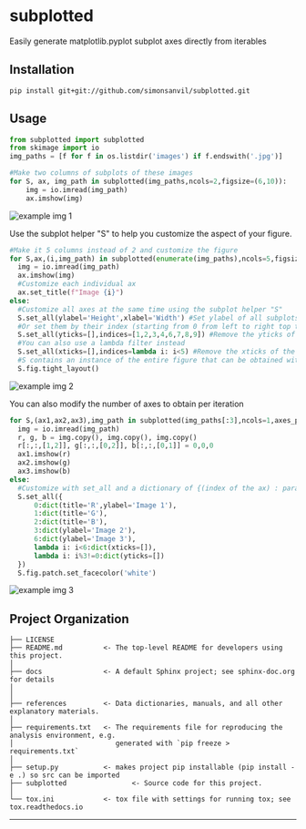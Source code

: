 subplotted
==============================

Easily generate matplotlib.pyplot subplot axes directly from iterables

Installation
-------------

```
pip install git+git://github.com/simonsanvil/subplotted.git
```

Usage
----------------

```python
from subplotted import subplotted
from skimage import io
img_paths = [f for f in os.listdir('images') if f.endswith('.jpg')]

#Make two columns of subplots of these images
for S, ax, img_path in subplotted(img_paths,ncols=2,figsize=(6,10)):
    img = io.imread(img_path)
    ax.imshow(img)
```
![example img 1](https://www.dropbox.com/s/ee4w6uqb7c011oj/subplotted_ex_1.png?raw=1)

Use the subplot helper "S" to help you customize the aspect of your figure.


```python
#Make it 5 columns instead of 2 and customize the figure
for S,ax,(i,img_path) in subplotted(enumerate(img_paths),ncols=5,figsize=(22,6)):
  img = io.imread(img_path)
  ax.imshow(img)
  #Customize each individual ax
  ax.set_title(f"Image {i}")
else:
  #Customize all axes at the same time using the subplot helper "S"
  S.set_all(ylabel='Height',xlabel='Width') #Set ylabel of all subplots
  #Or set them by their index (starting from 0 from left to right top to bottom)
  S.set_all(yticks=[],indices=[1,2,3,4,6,7,8,9]) #Remove the yticks of all subplots that are not in the leftmost
  #You can also use a lambda filter instead
  S.set_all(xticks=[],indices=lambda i: i<5) #Remove the xticks of the first row
  #S contains an instance of the entire figure that can be obtained with "fig"
  S.fig.tight_layout()
```

![example img 2](https://www.dropbox.com/s/b6q4quqnwmcxtwq/subplotted_ex_2.png?raw=1)

You can also modify the number of axes to obtain per iteration

```python
for S,(ax1,ax2,ax3),img_path in subplotted(img_paths[:3],ncols=1,axes_per_iter=3,figsize=(8,6),ncols_second_dim=3):
  img = io.imread(img_path)
  r, g, b = img.copy(), img.copy(), img.copy()
  r[:,:,[1,2]], g[:,:,[0,2]], b[:,:,[0,1]] = 0,0,0
  ax1.imshow(r)
  ax2.imshow(g)
  ax3.imshow(b)
else:
  #Customize with set_all and a dictionary of {(index of the ax) : params}
  S.set_all({
      0:dict(title='R',ylabel='Image 1'), 
      1:dict(title='G'),
      2:dict(title='B'),
      3:dict(ylabel='Image 2'),
      6:dict(ylabel='Image 3'),
      lambda i: i<6:dict(xticks=[]),
      lambda i: i%3!=0:dict(yticks=[])
  })
  S.fig.patch.set_facecolor('white')
```

![example img 3](https://www.dropbox.com/s/gwnc6m1ov3tun58/subplotted_ex_3.png?raw=1)

Project Organization
------------

    ├── LICENSE
    ├── README.md          <- The top-level README for developers using this project.
    │
    ├── docs               <- A default Sphinx project; see sphinx-doc.org for details
    │    
    │
    ├── references         <- Data dictionaries, manuals, and all other explanatory materials.
    │
    ├── requirements.txt   <- The requirements file for reproducing the analysis environment, e.g.
    │                         generated with `pip freeze > requirements.txt`
    │
    ├── setup.py           <- makes project pip installable (pip install -e .) so src can be imported
    ├── subplotted                <- Source code for this project.
    │
    └── tox.ini            <- tox file with settings for running tox; see tox.readthedocs.io


--------

